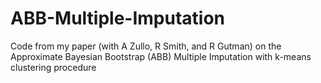 # ABB-Multiple-Imputation

Code from my paper (with A Zullo, R Smith, and R Gutman) on the Approximate Bayesian Bootstrap (ABB) Multiple Imputation with k-means clustering procedure
